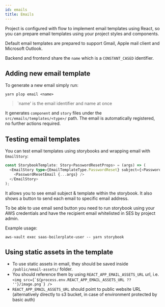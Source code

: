 ```yaml
---
id: emails
title: Emails
---
```


Project is configured with flow to implement email templates using React, so you can prepare email templates using your project styles and components.

Default email templates are prepared to support Gmail, Apple mail client and Microsoft Outlook.

Backend and frontend share the `name` which is a `CONSTANT_CASED` identifier.

## Adding new email template

To generate a new email simply run:

```shell
yarn plop email <name>
```

> `name' is the email identifier and name at once

It generates `component` and `story` files under the `src/emails/templates/<type>/` path. The email is automatically registered, no further actions required.

## Testing email templates

You can test email templates using storybooks and wrapping email with `EmailStory`:

```typescript jsx
const StorybookTemplate: Story<PasswordResetProps> = (args) => (
  <EmailStory type={EmailTemplateType.PasswordReset} subject={<PasswordResetSubject />} emailData={args}>
    <PasswordResetEmail {...args} />
  </EmailStory>
);
```

It allows you to see email subject & template within the storybook.
It also shows a button to send each email to specific email address.

To be able to use email send button you need to run storybook using your AWS credentials and have the recipient email whitelisted in SES by project admin.

Example usage:

```shell
aws-vault exec saas-boilerplate-user -- yarn storybook

```

## Using static assets in the template

- To use static assets in email, they should be saved inside `/public/email-assets/` folder.
- You should reference them by using `REACT_APP_EMAIL_ASSETS_URL` url, i.e. ``<img src={`${process.env.REACT_APP_EMAIL_ASSETS_URL ?? ''}/image.png`} />``
- `REACT_APP_EMAIL_ASSETS_URL` should point to public website URL (alternatively directly to s3 bucket, in case of environment protected by basic auth)



